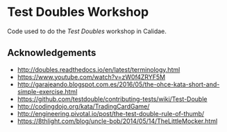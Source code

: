 Test Doubles Workshop
=====================

Code used to do the _Test Doubles_ workshop in Calidae.


Acknowledgements
----------------
- http://doubles.readthedocs.io/en/latest/terminology.html 
- https://www.youtube.com/watch?v=zW0f4ZRYF5M
- http://garajeando.blogspot.com.es/2016/05/the-ohce-kata-short-and-simple-exercise.html
- https://github.com/testdouble/contributing-tests/wiki/Test-Double
- http://codingdojo.org/kata/TradingCardGame/
- http://engineering.pivotal.io/post/the-test-double-rule-of-thumb/ 
- https://8thlight.com/blog/uncle-bob/2014/05/14/TheLittleMocker.html
